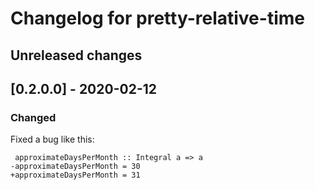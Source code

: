 # Changelog for pretty-relative-time

## Unreleased changes

## [0.2.0.0] - 2020-02-12

### Changed

Fixed a bug like this:

```
 approximateDaysPerMonth :: Integral a => a
-approximateDaysPerMonth = 30
+approximateDaysPerMonth = 31
```

